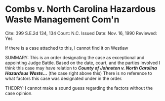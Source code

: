 # Combs v. North Carolina Hazardous Waste Management Com'n

Cite: 399 S.E.2d 134, 134
Court: N.C.
Issued Date: Nov. 16, 1990
Reviewed: Yes

If there is a case attached to this, I cannot find it on Westlaw

SUMMARY: This is an order designating the case as exceptional and appointing Judge Battle. Based on the date, court, and the parties involved I think this case may have relation to *************************************************County of Johnston v. North Carolina Hazardous Waste…************************************************* (the case right above this) There is no reference to what factors this case was designated under in the order.

THEORY: I cannot make a sound guess regarding the factors without the case opinion.